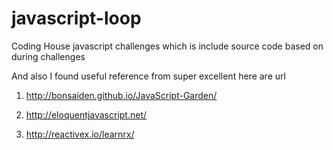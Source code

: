 # javascript-loop
Coding House javascript challenges which is include source code based on during challenges 

And also I found useful reference from super excellent here are url 

1) http://bonsaiden.github.io/JavaScript-Garden/

2) http://eloquentjavascript.net/

3) http://reactivex.io/learnrx/

